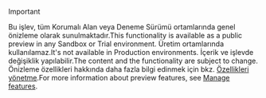> [!IMPORTANT]
> <span data-ttu-id="957f4-101">Bu işlev, tüm Korumalı Alan veya Deneme Sürümü ortamlarında genel önizleme olarak sunulmaktadır.</span><span class="sxs-lookup"><span data-stu-id="957f4-101">This functionality is available as a public preview in any Sandbox or Trial environment.</span></span> <span data-ttu-id="957f4-102">Üretim ortamlarında kullanılamaz.</span><span class="sxs-lookup"><span data-stu-id="957f4-102">It's not available in Production environments.</span></span> <span data-ttu-id="957f4-103">İçerik ve işlevde değişiklik yapılabilir.</span><span class="sxs-lookup"><span data-stu-id="957f4-103">The content and the functionality are subject to change.</span></span> <span data-ttu-id="957f4-104">Önizleme özellikleri hakkında daha fazla bilgi edinmek için bkz. [Özellikleri yönetme](../hr-admin-manage-features.md).</span><span class="sxs-lookup"><span data-stu-id="957f4-104">For more information about preview features, see [Manage features](../hr-admin-manage-features.md).</span></span>